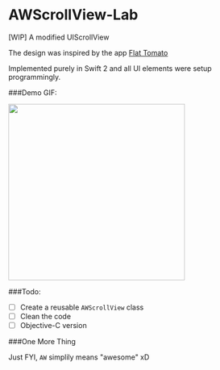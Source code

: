 # AWScrollView-Lab
[WIP] A modified UIScrollView 

The design was inspired by the app [Flat Tomato](https://itunes.apple.com/us/app/flat-tomato-time-management/id719462746?mt=8)

Implemented purely in Swift 2 and all UI elements were setup programmingly.

###Demo GIF:

<img src="https://github.com/hkalexling/AWScrollView-Lab/blob/master/AWScrollView.gif" width="350">

###Todo:

- [ ] Create a reusable `AWScrollView` class
- [ ] Clean the code
- [ ] Objective-C version

###One More Thing

Just FYI, `AW` simplily means "awesome" xD


